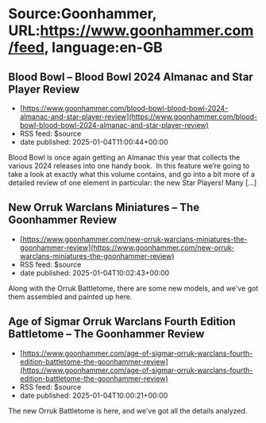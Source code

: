 # Source:Goonhammer, URL:https://www.goonhammer.com/feed, language:en-GB

## Blood Bowl – Blood Bowl 2024 Almanac and Star Player Review
 - [https://www.goonhammer.com/blood-bowl-blood-bowl-2024-almanac-and-star-player-review](https://www.goonhammer.com/blood-bowl-blood-bowl-2024-almanac-and-star-player-review)
 - RSS feed: $source
 - date published: 2025-01-04T11:00:44+00:00

Blood Bowl is once again getting an Almanac this year that collects the various 2024 releases into one handy book.  In this feature we&#8217;re going to take a look at exactly what this volume contains, and go into a bit more of a detailed review of one element in particular: the new Star Players! Many [&#8230;]

## New Orruk Warclans Miniatures – The Goonhammer Review
 - [https://www.goonhammer.com/new-orruk-warclans-miniatures-the-goonhammer-review](https://www.goonhammer.com/new-orruk-warclans-miniatures-the-goonhammer-review)
 - RSS feed: $source
 - date published: 2025-01-04T10:02:43+00:00

Along with the Orruk Battletome, there are some new models, and we've got them assembled and painted up here.

## Age of Sigmar Orruk Warclans Fourth Edition Battletome – The Goonhammer Review
 - [https://www.goonhammer.com/age-of-sigmar-orruk-warclans-fourth-edition-battletome-the-goonhammer-review](https://www.goonhammer.com/age-of-sigmar-orruk-warclans-fourth-edition-battletome-the-goonhammer-review)
 - RSS feed: $source
 - date published: 2025-01-04T10:00:21+00:00

The new Orruk Battletome is here, and we've got all the details analyzed.

